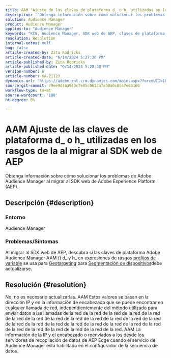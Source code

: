 ```yaml
---
title: AAM "Ajuste de las claves de plataforma d_ o h_ utilizadas en los rasgos de la al migrar al SDK web de AEP"
description: '"Obtenga información sobre cómo solucionar los problemas de Adobe Audience Manager al migrar al SDK web de Adobe Experience Platform (AEP)".'
solution: Audience Manager
product: Audience Manager
applies-to: "Audience Manager"
keywords: "KCS, Audience Manager, SDK web de AEP, claves de plataforma, targeting geográfico, prefijos de variable, segmentación de dispositivos"
resolution: Resolution
internal-notes: null
bug: false
article-created-by: Zita Rodricks
article-created-date: "6/14/2024 5:27:36 PM"
article-published-by: Zita Rodricks
article-published-date: "6/14/2024 5:28:30 PM"
version-number: 6
article-number: KA-21123
dynamics-url: "https://adobe-ent.crm.dynamics.com/main.aspx?forceUCI=1&pagetype=entityrecord&etn=knowledgearticle&id=d4d26e63-732a-ef11-840a-002248084fbb"
source-git-commit: 79ee9d463940c7e85c0623a7a30a0c8647e63160
workflow-type: tm+mt
source-wordcount: '188'
ht-degree: 6%

---
```


# AAM Ajuste de las claves de plataforma d_ o h_ utilizadas en los rasgos de la al migrar al SDK web de AEP


Obtenga información sobre cómo solucionar los problemas de Adobe Audience Manager al migrar al SDK web de Adobe Experience Platform (AEP).

## Descripción {#description}


### Entorno

Audience Manager

### Problemas/Síntomas

Al migrar al SDK web de AEP, descubra si las claves de plataforma Adobe Audience Manager AAM () d_ y h_ en expresiones de rasgos [prefijos de variable](https://experienceleague.adobe.com/docs/audience-manager/user-guide/features/traits/trait-variable-prefixes.html) se usa para [Geotargeting](https://experienceleague.adobe.com/docs/audience-manager/user-guide/features/traits/trait-geotarget-keys.html) para [Segmentación de dispositivos](https://experienceleague.adobe.com/docs/audience-manager/user-guide/features/traits/trait-device-targeting.html)debe actualizarse.


## Resolución {#resolution}


No, no es necesario actualizarlas. AAM Estos valores se basan en la dirección IP y en la información de encabezado que se puede encontrar en cualquier llamada de red, independientemente del método utilizado para enviar datos a las llamadas de la red de la red de la red de la red de la red de la red de la red de la red de la red de la red de la red de la red de la red de la red de la red de la red de la red de la red de la red de la red de la red de la red de la red de la red de la red de la red de la red. AAM La información de la IP y el encabezado o reenviados a los desde los servidores de recopilación de datos de AEP Edge cuando el servicio de Audience Manager está habilitado en el configurador de la secuencia de datos.

